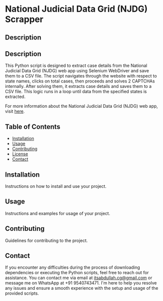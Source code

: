 # National Judicial Data Grid (NJDG) Scrapper

## Description

## Description

This Python script is designed to extract case details from the National Judicial Data Grid (NJDG) web app using Selenium WebDriver and save them to a CSV file. The script navigates through the website with respect to state names, clicks on total cases, then proceeds and solves 2 CAPTCHAs internally. After solving them, it extracts case details and saves them to a CSV file. This logic runs in a loop until data from the specified states is extracted.

For more information about the National Judicial Data Grid (NJDG) web app, visit [here](https://njdg.ecourts.gov.in/).

## Table of Contents

- [Installation](#installation)
- [Usage](#usage)
- [Contributing](#contributing)
- [License](#license)
- [Contact](#contact)

## Installation

Instructions on how to install and use your project.

## Usage

Instructions and examples for usage of your project.

## Contributing

Guidelines for contributing to the project.

## Contact

If you encounter any difficulties during the process of downloading dependencies or executing the Python scripts, feel free to reach out for assistance. You can contact me via email at itsabdullah.cg@gmail.com or message me on WhatsApp at +91 9540743471. I'm here to help you resolve any issues and ensure a smooth experience with the setup and usage of the provided scripts.
